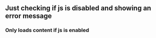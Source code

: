 ## Just checking if js is disabled and showing an error message
### Only loads content if js is enabled
